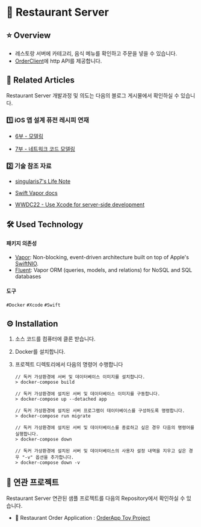 # 🍴 Restaurant Server

## ⭐️ Overview

* 레스토랑 서버에 카테고리, 음식 메뉴를 확인하고 주문을 넣을 수 있습니다.
* [OrderClient](https://github.com/smart8612/OrderClient)에 http API를 제공합니다.

## 📰 Related Articles

Restaurant Server 개발과정 및 의도는 다음의 블로그 게시물에서 확인하실 수 있습니다.

### 1️⃣ iOS 앱 설계 퓨전 레시피 연재

* [6부 - 모델링](https://singularis7.tistory.com/92)

* [7부 - 네트워크 코드 모델링](https://singularis7.tistory.com/93)

### 2️⃣ 기술 참조 자료

* [singularis7's Life Note](https://singularis7.tistory.com)

* [Swift Vapor docs](https://docs.vapor.codes/)

* [WWDC22 - Use Xcode for server-side development](https://developer.apple.com/wwdc22/110360)

## 🛠️ Used Technology

#### 패키지 의존성

* [Vapor](https://vapor.codes): Non-blocking, event-driven architecture built on top of Apple's [SwiftNIO](https://github.com/apple/swift-nio).
* [Fluent](https://github.com/vapor/fluent): Vapor ORM (queries, models, and relations) for NoSQL and SQL databases

#### 도구

`#Docker` `#Xcode` `#Swift`

## ⚙️ Installation

1. 소스 코드를 컴퓨터에 클론 받습니다.

2. Docker를 설치합니다.

3. 프로젝트 디렉토리에서 다음의 명령어 수행합니다

   ```shell
   // 독커 가상환경에 서버 및 데이터베이스 이미지를 설치합니다.
   > docker-compose build
   
   // 독커 가상환경에 설치된 서버 및 데이터베이스 이미지를 구동합니다.
   > docker-compose up --detached app
   
   // 독커 가상환경에 설치된 서버 프로그램이 데이터베이스를 구성하도록 명령합니다.
   > docker-compose run migrate
   
   // 독커 가상환경에 설치된 서버 및 데이터베이스를 종료하고 싶은 경우 다음의 명령어를 실행합니다.
   > docker-compose down
   
   // 독커 가상환경에 설치된 서버 및 데이터베이스의 사용자 설정 내역을 지우고 싶은 경우 "-v" 옵션을 추가합니다.
   > docker-compose down -v
   ```


## 🤼 연관 프로젝트

Restaurant Server 연관된 샘플 프로젝트를 다음의 Repository에서 확인하실 수 있습니다.

* 📱 Restaurant Order Application : [OrderApp Toy Project](https://github.com/smart8612/OrderApp-Toy-Project)

